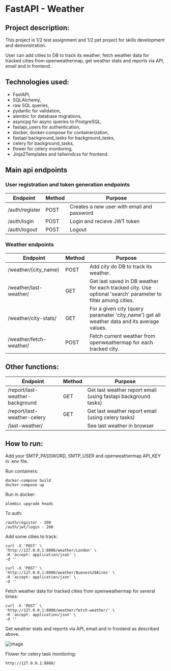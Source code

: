 # FastAPI - Weather

## Project description:

This project is 1/2 test assignment and 1/2 pet project for skills development and demonstration.

User can add cities to DB to track its weather, fetch weather data for tracked cities from openweathermap, get weather stats and reports via API, email and in frontend.

## Technologies used: 
* FastAPI, 
* SQLAlchemy, 
* raw SQL queries,
* pydantic for validation,
* alembic for database migrations, 
* asyncpg for async queries to PostgreSQL, 
* fastapi_users for authentication, 
* docker, docker-compose for containerization,
* fastapi background_tasks for background_tasks,
* celery for background_tasks,
* flower for celery monitoring,
* Jinja2Templates and tailwindcss for frontend.

## Main api endpoints

### User registration and token generation endpoints

| Endpoint       | Method | Purpose                                    |
|----------------|--------|--------------------------------------------|
| /auth/register | POST   | Creates a new user with email and password |
| /auth/login    | POST   | Login and recieve JWT token                |
| /auth/logout   | POST   | Logout                                     |

### Weather endpoints

| Endpoint                | Method | Purpose                                                                                                     |
|-------------------------|--------|-------------------------------------------------------------------------------------------------------------|
| /weather/{city_name}    | POST   | Add city do DB to track its weather.                                                                        |
| /weather/last-weather/  | GET    | Get last saved in DB weather for each tracked city. Use optional 'search' parameter to filter among cities. |
| /weather/city-stats/    | GET    | For a given city (query paramater 'city_name') get all weather data and its average values.                 |
| /weather/fetch-weather/ | POST   | Fetch current weather from openweathermap for each tracked city.                                            |                                      |

## Other functions:

| Endpoint                        | Method | Purpose                                                        |
|---------------------------------|--------|----------------------------------------------------------------|
| /report/last-weather-background | GET    | Get last weather report email (using fastapi background tasks) |
| /report/last-weather-celery     | GET    | Get last weather report email (using celery tasks)             |
| /last-weather/                  |        | See last weather in browser                                    |

## How to run:

Add your SMTP_PASSWORD, SMTP_USER and openweathermap API_KEY in .env file.

Run containers:

    docker-compose build
    docker-compose up

Run in docker:    

    alembic upgrade heads

To auth:

    /auth/register - 200
    /auth/jwt/login - 200

Add some cities to track:

    curl -X 'POST' \
    'http://127.0.0.1:8000/weather/London' \
    -H 'accept: application/json' \
    -d ''

    curl -X 'POST' \
    'http://127.0.0.1:8000/weather/Buenos%20Aires' \
    -H 'accept: application/json' \
    -d ''

Fetch weather data for tracked cities from openweathermap for several times:

    curl -X 'POST' \
    'http://127.0.0.1:8000/weather/fetch-weather/' \
    -H 'accept: application/json' \
    -d ''

Get weather stats and reports via API, email and in frontend as described above.

![image](https://github.com/DmitryDubovikov/FastAPI/blob/main/browser.jpg)

Flower for celery task monitoring:

    http://127.0.0.1:8888/